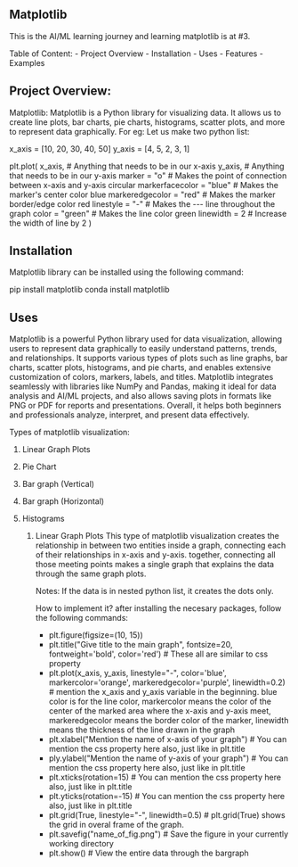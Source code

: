 ## Matplotlib
This is the AI/ML learning journey and learning matplotlib is at #3.

Table of Content:
        - Project Overview
        - Installation
        - Uses
        - Features
        - Examples



## Project Overview:

Matplotlib: Matplotlib is a Python library for visualizing data. It allows us to create line plots, bar charts, pie charts, histograms, scatter plots, and more to represent data graphically. For eg:
Let us make two python list:

x_axis = [10, 20, 30, 40, 50]
y_axis = [4, 5, 2, 3, 1]

plt.plot(
        x_axis,                      # Anything that needs to be in our x-axis
        y_axis,                      # Anything that needs to be in our y-axis
        marker = "o"                 # Makes the point of connection between x-axis and y-axis circular 
        markerfacecolor = "blue"     # Makes the marker's center color blue
        markeredgecolor = "red"      # Makes the marker border/edge color red
        linestyle = "-"              # Makes the --- line throughout the graph
        color = "green"              # Makes the line color green
        linewidth = 2                # Increase the width of line by 2
)










## Installation

Matplotlib library can be installed using the following command:

pip install matplotlib
conda install matplotlib









## Uses

Matplotlib is a powerful Python library used for data visualization, allowing users to represent data graphically to easily understand patterns, trends, and relationships. It supports various types of plots such as line graphs, bar charts, scatter plots, histograms, and pie charts, and enables extensive customization of colors, markers, labels, and titles. Matplotlib integrates seamlessly with libraries like NumPy and Pandas, making it ideal for data analysis and AI/ML projects, and also allows saving plots in formats like PNG or PDF for reports and presentations. Overall, it helps both beginners and professionals analyze, interpret, and present data effectively.

Types of matplotlib visualization:
1. Linear Graph Plots
2. Pie Chart
3. Bar graph (Vertical)
4. Bar graph (Horizontal)
5. Histograms


   1. Linear Graph Plots
      This type of matplotlib visualization creates the relationship in between two entities inside a graph, connecting each of their relationships in x-axis and y-axis. together, connecting all those meeting points makes a single graph that explains the data through the same graph plots.
      
      Notes: If the data is in nested python list, it creates the dots only.

      How to implement it?
      after installing the necesary packages, follow the following commands:

      - plt.figure(figsize=(10, 15))
      - plt.title("Give title to the main graph", fontsize=20, fontweight='bold', color='red') # These all are similar to css property
      - plt.plot(x_axis, y_axis, linestyle="-", color='blue', markercolor='orange', markeredgecolor='purple', linewidth=0.2) # mention the x_axis and y_axis variable in the beginning. blue color is for the line color, markercolor means the color of the center of the marked area where the x-axis and y-axis meet, markeredgecolor means the border color of the marker, linewidth means the thickness of the line drawn in the graph
      - plt.xlabel("Mention the name of x-axis of your graph") # You can mention the css property here also, just like in plt.title
      - ply.ylabel("Mention the name of y-axis of your graph") # You can mention the css property here also, just like in plt.title
      - plt.xticks(rotation=15) # You can mention the css property here also, just like in plt.title
      - plt.yticks(rotation=-15) # You can mention the css property here also, just like in plt.title
      - plt.grid(True, linestyle="-", linewidth=0.5) # plt.grid(True) shows the grid in overal frame of the graph.
      - plt.savefig("name_of_fig.png") # Save the figure in your currently working directory
      - plt.show() # View the entire data through the bargraph
